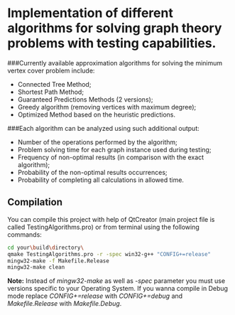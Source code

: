 Implementation of different algorithms for solving graph theory problems with testing capabilities.
=================================================================================================

###Currently available approximation algorithms for solving the minimum vertex cover problem include:
- Connected Tree Method;
- Shortest Path Method;
- Guaranteed Predictions Methods (2 versions);
- Greedy algorithm (removing vertices with maximum degree);
- Optimized Method based on the heuristic predictions.

###Each algorithm can be analyzed using such additional output:
- Number of the operations performed by the algorithm;
- Problem solving time for each graph instance used during testing;
- Frequency of non-optimal results (in comparison with the exact algorithm);
- Probability of the non-optimal results occurrences;
- Probability of completing all calculations in allowed time.

Compilation
-----------

You can compile this project with help of QtCreator (main project file is called TestingAlgorithms.pro) or from terminal using the following commands:
~~~ bash
cd your\build\directory\
qmake TestingAlgorithms.pro -r -spec win32-g++ "CONFIG+=release"
mingw32-make -f Makefile.Release
mingw32-make clean
~~~

**Note:** Instead of _mingw32-make_ as well as _-spec_ parameter you must use versions specific to your Operating System. If you wanna compile in Debug mode replace _CONFIG+=release_ with _CONFIG+=debug_ and _Makefile.Release_ with _Makefile.Debug_.
